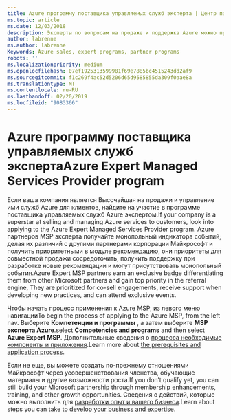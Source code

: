 ```yaml
---
title: Azure программу поставщика управляемых служб эксперта | Центр партнеров
ms.topic: article
ms.date: 12/03/2018
description: Эксперты по вопросам на продаже и поддержка Azure можно применить в MSP эксперта Azure
author: labrenne
ms.author: labrenne
Keywords: Azure sales, expert programs, partner programs
robots: ''
ms.localizationpriority: medium
ms.openlocfilehash: 07ef1925313599981f69e7885bc4515243dd2af9
ms.sourcegitcommit: f1c269f4ac52d5206d65d9585855da309f0aae8a
ms.translationtype: MT
ms.contentlocale: ru-RU
ms.lasthandoff: 02/20/2019
ms.locfileid: "9083366"
---
```

# <a name="azure-expert-managed-services-provider-program"></a><span data-ttu-id="d9886-103">Azure программу поставщика управляемых служб эксперта</span><span class="sxs-lookup"><span data-stu-id="d9886-103">Azure Expert Managed Services Provider program</span></span>


<span data-ttu-id="d9886-104">Если ваша компания является Высочайшая на продажи и управление ими служб Azure для клиентов, найдите на участие в программе поставщика управляемых служб Azure экспертом.</span><span class="sxs-lookup"><span data-stu-id="d9886-104">If your company is a superstar at selling and managing Azure services to customers, look into applying to the Azure Expert Managed Services Provider program.</span></span> <span data-ttu-id="d9886-105">Azure партнеров MSP эксперта получайте монопольный индикатора событий, делая их различий с другими партнерами корпорации Майкрософт и получить приоритетными в модуле рекомендацию, они приоритеты для совместной продажи сосредоточить, получить поддержку при разработке новые рекомендации и могут присутствовать монопольный события.</span><span class="sxs-lookup"><span data-stu-id="d9886-105">Azure Expert MSP partners earn an exclusive badge differentiating them from other Microsoft partners and gain top priority in the referral engine, They are prioritized for co-sell engagements, receive support when developing new practices, and can attend exclusive events.</span></span>

<span data-ttu-id="d9886-106">Чтобы начать процесс применения к Azure MSP, из левого меню навигации</span><span class="sxs-lookup"><span data-stu-id="d9886-106">To begin the process of applying to the Azure MSP, from the left nav.</span></span> <span data-ttu-id="d9886-107">Выберите **Компетенции и программы** , а затем выберите **MSP эксперта Azure**.</span><span class="sxs-lookup"><span data-stu-id="d9886-107">select **Competencies and programs** and then select **Azure Expert MSP**.</span></span> <span data-ttu-id="d9886-108">Дополнительные сведения о [процесса необходимые компоненты и приложения](https://partner.microsoft.com/membership/azure-expert-msp).</span><span class="sxs-lookup"><span data-stu-id="d9886-108">Learn more about [the prerequisites and application process](https://partner.microsoft.com/membership/azure-expert-msp).</span></span> 

<span data-ttu-id="d9886-109">Если не еще, вы можете создать по-прежнему отношениями Майкрософт через усовершенствования членства, обучающие материалы и другие возможности роста.</span><span class="sxs-lookup"><span data-stu-id="d9886-109">If you don’t qualify yet, you can still build your Microsoft partnership through membership enhancements, training, and other growth opportunities.</span></span>
<span data-ttu-id="d9886-110">Сведения о действий, которые можно выполнить для [разработки опыт и вашего бизнеса](https://partner.microsoft.com/membership/azure-expert-msp).</span><span class="sxs-lookup"><span data-stu-id="d9886-110">Learn about steps you can take to [develop your business and expertise](https://partner.microsoft.com/membership/azure-expert-msp).</span></span>

